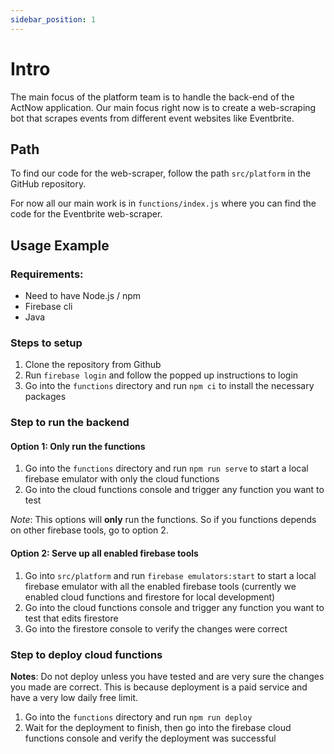 ```yaml
---
sidebar_position: 1
---
```



# Intro
The main focus of the platform team is to handle the back-end of the ActNow application. Our main focus right now is to create a web-scraping bot that scrapes events from different event websites like Eventbrite.

## Path
To find our code for the web-scraper, follow the path `src/platform` in the GitHub repository.

For now all our main work is in `functions/index.js` where you can find the code for the Eventbrite web-scraper.

## Usage Example
### Requirements:
- Need to have Node.js / npm
- Firebase cli
- Java

### Steps to setup
1. Clone the repository from Github
2. Run `firebase login` and follow the popped up instructions to login
3. Go into the `functions` directory and run `npm ci` to install the necessary packages

### Step to run the backend
#### Option 1: Only run the functions
1. Go into the `functions` directory and run `npm run serve` to start a local firebase emulator with only the cloud functions
2. Go into the cloud functions console and trigger any function you want to test

*Note*: This options will **only** run the functions. So if you functions depends on other firebase tools, go to option 2.

#### Option 2: Serve up all enabled firebase tools
1. Go into `src/platform` and run `firebase emulators:start` to start a local firebase emulator with all the enabled firebase tools (currently we enabled cloud functions and firestore for local development)
2. Go into the cloud functions console and trigger any function you want to test that edits firestore
3. Go into the firestore console to verify the changes were correct


### Step to deploy cloud functions
**Notes**: Do not deploy unless you have tested and are very sure the changes you made are correct. This is because deployment is a paid service and have a very low daily free limit.

1. Go into the `functions` directory and run `npm run deploy`
2. Wait for the deployment to finish, then go into the firebase cloud functions console and verify the deployment was successful